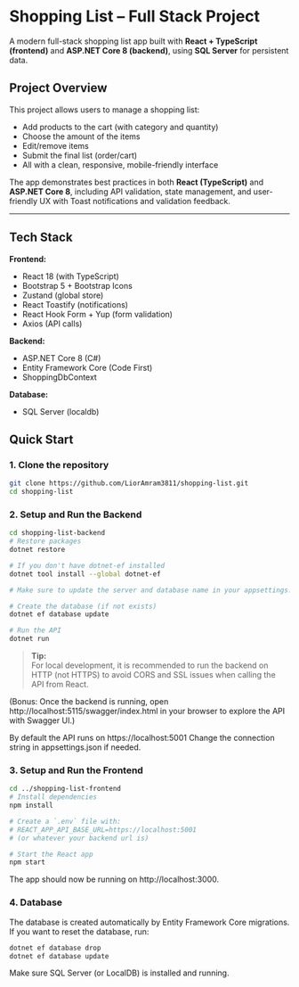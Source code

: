# Shopping List – Full Stack Project

A modern full-stack shopping list app built with **React + TypeScript (frontend)** and **ASP.NET Core 8 (backend)**, using **SQL Server** for persistent data.

## Project Overview

This project allows users to manage a shopping list:

- Add products to the cart (with category and quantity)
- Choose the amount of the items
- Edit/remove items
- Submit the final list (order/cart)
- All with a clean, responsive, mobile-friendly interface

The app demonstrates best practices in both **React (TypeScript)** and **ASP.NET Core 8**, including API validation, state management, and user-friendly UX with Toast notifications and validation feedback.

---

## Tech Stack

**Frontend:**

- React 18 (with TypeScript)
- Bootstrap 5 + Bootstrap Icons
- Zustand (global store)
- React Toastify (notifications)
- React Hook Form + Yup (form validation)
- Axios (API calls)

**Backend:**

- ASP.NET Core 8 (C#)
- Entity Framework Core (Code First)
- ShoppingDbContext

**Database:**

- SQL Server (localdb)

## Quick Start

### 1. Clone the repository

```bash
git clone https://github.com/LiorAmram3811/shopping-list.git
cd shopping-list
```

### 2. Setup and Run the Backend

```bash
cd shopping-list-backend
# Restore packages
dotnet restore

# If you don't have dotnet-ef installed
dotnet tool install --global dotnet-ef

# Make sure to update the server and database name in your appsettings.json file, if needed.

# Create the database (if not exists)
dotnet ef database update

# Run the API
dotnet run
```

> **Tip:**  
> For local development, it is recommended to run the backend on HTTP (not HTTPS) to avoid CORS and SSL issues when calling the API from React.

(Bonus: Once the backend is running, open http://localhost:5115/swagger/index.html in your browser to explore the API with Swagger UI.)

By default the API runs on https://localhost:5001
Change the connection string in appsettings.json if needed.

### 3. Setup and Run the Frontend

```bash
cd ../shopping-list-frontend
# Install dependencies
npm install

# Create a `.env` file with:
# REACT_APP_API_BASE_URL=https://localhost:5001
# (or whatever your backend url is)

# Start the React app
npm start
```

The app should now be running on http://localhost:3000.

### 4. Database

The database is created automatically by Entity Framework Core migrations.
If you want to reset the database, run:

```bash
dotnet ef database drop
dotnet ef database update
```

Make sure SQL Server (or LocalDB) is installed and running.
